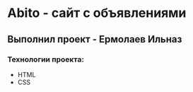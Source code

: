 # Abito - сайт с объявлениями

## Выполнил проект - Ермолаев Ильназ

### Технологии проекта:
- HTML
- CSS

